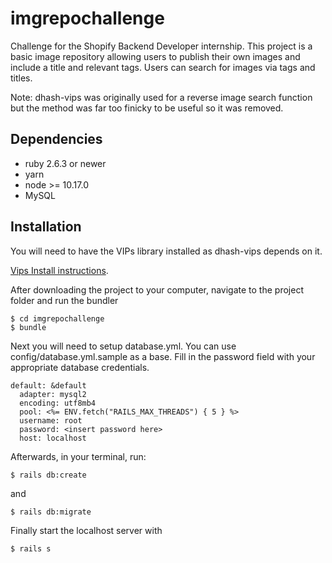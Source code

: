 # imgrepochallenge

Challenge for the Shopify Backend Developer internship. This project is a basic image repository allowing users to publish their own images and include a title and relevant tags. Users can search for images via tags and titles.

Note: dhash-vips was originally used for a reverse image search function but the method was far too finicky to be useful so it was removed.

## Dependencies

* ruby 2.6.3 or newer
* yarn
* node >= 10.17.0
* MySQL

## Installation

You will need to have the VIPs library installed as dhash-vips depends on it. 

[Vips Install instructions](https://libvips.github.io/libvips/install.html).

After downloading the project to your computer, navigate to the project folder and run the bundler

```shell
$ cd imgrepochallenge
$ bundle
```

Next you will need to setup database.yml. You can use config/database.yml.sample as a base. Fill in the password field with your appropriate database credentials.

```shell
default: &default
  adapter: mysql2
  encoding: utf8mb4
  pool: <%= ENV.fetch("RAILS_MAX_THREADS") { 5 } %>
  username: root
  password: <insert password here>
  host: localhost
```

Afterwards, in your terminal, run:

```shell
$ rails db:create
```

and

```shell
$ rails db:migrate
```

Finally start the localhost server with 

```shell
$ rails s
```
